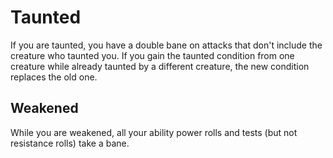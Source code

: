 # Taunted

If you are taunted, you have a double bane on attacks that don't include the creature who taunted you. If you gain the taunted condition from one creature while already taunted by a different creature, the new condition replaces the old one.

## Weakened

While you are weakened, all your ability power rolls and tests (but not resistance rolls) take a bane.
